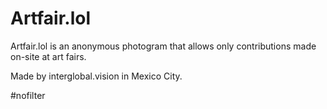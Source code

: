 # Artfair.lol

Artfair.lol is an anonymous photogram that allows only contributions made on-site at art fairs.

Made by interglobal.vision in Mexico City.

#nofilter
